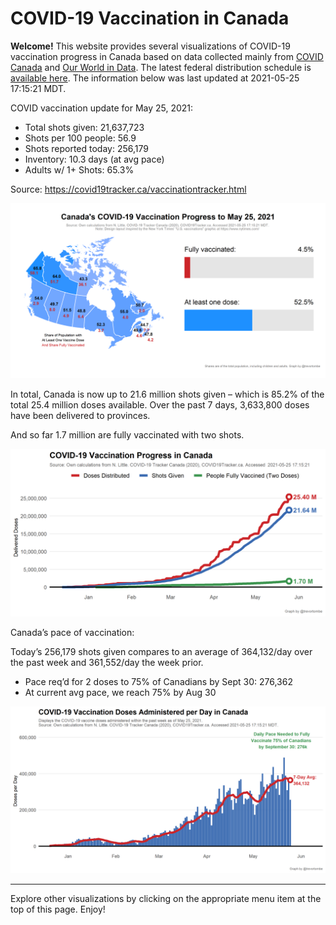 COVID-19 Vaccination in Canada
==============================

**Welcome!** This website provides several visualizations of COVID-19
vaccination progress in Canada based on data collected mainly from
[COVID Canada](https://covid19tracker.ca/vaccinationtracker.html) and
[Our World in Data](https://ourworldindata.org/covid-vaccinations). The
latest federal distribution schedule is [available
here](https://www.canada.ca/en/public-health/services/diseases/2019-novel-coronavirus-infection/prevention-risks/covid-19-vaccine-treatment/vaccine-rollout.html).
The information below was last updated at 2021-05-25 17:15:21 MDT.

COVID vaccination update for May 25, 2021:

-   Total shots given: 21,637,723
-   Shots per 100 people: 56.9
-   Shots reported today: 256,179
-   Inventory: 10.3 days (at avg pace)
-   Adults w/ 1+ Shots: 65.3%

Source:
<a href="https://covid19tracker.ca/vaccinationtracker.html" class="uri">https://covid19tracker.ca/vaccinationtracker.html</a>

![](Plots/plot_main.png)

In total, Canada is now up to 21.6 million shots given – which is 85.2%
of the total 25.4 million doses available. Over the past 7 days,
3,633,800 doses have been delivered to provinces.

And so far 1.7 million are fully vaccinated with two shots.

![](Plots/plot_total.png)

Canada’s pace of vaccination:

Today’s 256,179 shots given compares to an average of 364,132/day over
the past week and 361,552/day the week prior.

-   Pace req’d for 2 doses to 75% of Canadians by Sept 30: 276,362
-   At current avg pace, we reach 75% by Aug 30

![](Plots/pace_national.png)

------------------------------------------------------------------------

Explore other visualizations by clicking on the appropriate menu item at
the top of this page. Enjoy!
